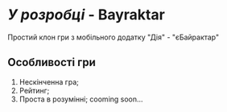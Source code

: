 # *У розробці* - Bayraktar 
Проcтий клон гри з мобільного додатку "Дія" - "єБайрактар"
## Особливості гри
1. Нескінченна гра;
2. Рейтинг;
3. Проста в розумінні;
cooming soon...
